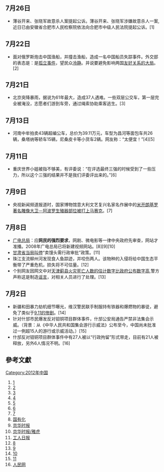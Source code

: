 <noinclude></noinclude>

## 7月26日

  - 薄谷开来、张晓军故意杀人案提起公诉。薄谷开来、张晓军涉嫌故意杀人一案,近日已由安徽省合肥市人民检察院依法向合肥市中级人民法院提起公诉。\[1\]

## 7月22日

  - 面对俄罗斯炮击中国渔船，并撞击渔船，造成一名中国船员失踪事件。外交部的表态是：是[孤立事件](https://zh.wikipedia.org/wiki/孤立事件 "wikilink")，望民众[冷静](https://zh.wikipedia.org/wiki/冷静 "wikilink")。并说要避免影响两国[友好关系的大局](https://zh.wikipedia.org/wiki/友好关系 "wikilink")。\[2\]

## 7月21日

  - 北京突降暴雨，据说为61年最大，造成37人遇难。一些双层公交车，第一层完全被淹没，志愿者们游到车旁，通过绳索协助乘客逃生。\[3\]

## 7月13日

  - 河南中牟拍卖43辆超编公车，总价为39.11万元，车型为昌河等面包车共26辆，桑塔纳等轿车15辆，尼桑皮卡等小货车2辆。网友称：“太便宜！”\[4\]\[5\]

## 7月11日

  - 重庆世界小姐被指不够美，有评委说：“在评选最终三强的时候受到了一些压力，所以这个三强的结果并不是我们评委评出来的。”\[6\]

## 7月9日

  - 央视新闻频道报道时，国家博物馆意大利文艺复兴名家名作展中的[米开朗基罗著名雕像](../Page/米开朗基罗.md "wikilink")[大卫－阿波罗](https://zh.wikipedia.org/wiki/大卫－阿波罗 "wikilink")[生殖器部位被打上](../Page/生殖器.md "wikilink")[马赛克](https://zh.wikipedia.org/wiki/马赛克 "wikilink")。\[7\]

## 7月8日

  - [广电总局](https://zh.wikipedia.org/wiki/广电总局 "wikilink")：应**网民的强烈要求**，网剧、微电影等一律中央政府先审查，网站才准播。2008年广电总局已将新建视频网站。\[8\]\[9\]\[10\]
  - [甘肃省当局叫停](../Page/甘肃省.md "wikilink")“卖馒头需行政审批”政策。\[11\]
  - 珠江支流柳州河发现食人鱼踪迹，并咬伤两人。该物种的入侵将给中国生态平衡带了严重危机，损失将不可估量。\[12\]
  - 个别网友因网文中对[天津](https://zh.wikipedia.org/wiki/天津 "wikilink")[蓟县火灾死亡人数的估计数字比政府公布数字高](https://zh.wikipedia.org/wiki/蓟县火灾 "wikilink"),警方声称这是制造[谣言](../Page/谣言.md "wikilink")，对相关人员进行了处理。\[13\]

## 7月2日

  - 新疆和田暴力劫机细节曝光，维汉警民联手制服持有铁器和爆燃物的暴徒，避免了类似于[9.11的惨剧](https://zh.wikipedia.org/wiki/9.11 "wikilink")。\[14\]
  - 针对什邡市民爆发反对钼铜项目群体事件，什邡公安局通告严禁非法集会示威。（背景：从《中华人民共和国集会游行示威法》公布至今，中国尚未批准过一例超15人的游行或示威活动。）\[15\]
  - 什邡反对钼铜项目群体事件中有27人被以“行政拘留”形式带走，目前有21人被释放，另外6人情况不明。\[16\]

## 參考文獻

[Category:2012年中国](https://zh.wikipedia.org/wiki/Category:2012年中国 "wikilink")

1.  [1](https://web.archive.org/web/20120729011229/http://www.cq.xinhuanet.com/2012-07/26/c_112544700.htm)
2.  [2](http://news.qq.com/a/20120722/000008.htm)
3.  [3](http://news.qq.com/a/20120722/000047.htm)
4.  [4](http://comment5.news.sina.com.cn/comment/skin/default.html?channel=gn&newsid=1-1-24770527&style=0#page=1)
5.  [5](http://news.sina.com.cn/c/2012-07-13/185324770527.shtml)
6.  [6](http://news.sina.com.cn/s/2012-07-11/041924750753.shtml)
7.  [7](http://news.sina.com.cn/m/news/roll/2012-07-10/060524744444.shtml)
8.  [国有化](http://tech.qq.com/a/20080204/000020.htm)
9.  [京华时报](http://tech.qq.com/a/20080204/000020.htm)
10. [京华时报/雅虎](https://web.archive.org/web/20120713064335/http://news.cn.yahoo.com/ypen/20120710/1167416.html)
11. [工人日报](http://news.163.com/12/0710/05/861DGQD90001124J.html)
12. [8](http://news.qq.com/a/20120708/000359.htm#p=5)
13. [9](http://news.sina.com.cn/c/2012-07-08/210124735470.shtml)
14. [10](http://sky.news.sina.com.cn/2012-07-02/151422253.html)
15. [11](http://news.qq.com/a/20120703/000889.htm)
16. [人民网](http://news.sina.com.cn/c/2012-07-04/095124710997.shtml)